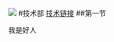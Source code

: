 ![](http://gfs12.gomein.net.cn/T1_kZTBCYv1RCvBVdK.jpg)
#技术部
[技术链接](/html/jishubu.html)
##第一节



我是好人



